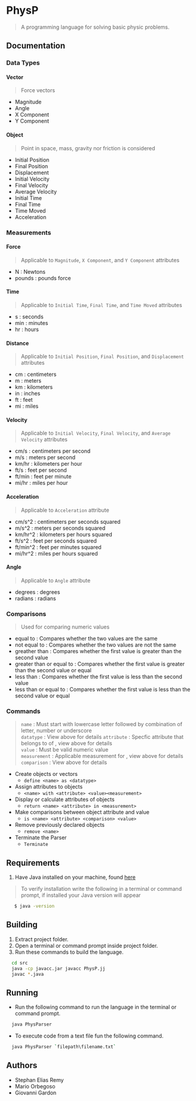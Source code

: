 # PhysP
> A programming language for solving basic physic problems.

## Documentation
### Data Types
#### Vector
   > Force vectors
   * Magnitude
   * Angle
   * X Component
   * Y Component
#### Object
   > Point in space, mass, gravity nor friction is considered
   * Initial Position
   * Final Position
   * Displacement
   * Initial Velocity
   * Final Velocity
   * Average Velocity
   * Initial Time
   * Final Time
   * Time Moved
   * Acceleration

### Measurements
#### Force
   > Applicable to `Magnitude`, `X Component`, and `Y Component` attributes
   * N : Newtons
   * pounds : pounds force
#### Time
   > Applicable to `Initial Time`, `Final Time`, and `Time Moved` attributes
   * s : seconds
   * min : minutes
   * hr : hours
#### Distance
   > Applicable to `Initial Position`, `Final Position`, and `Displacement` attributes
   * cm : centimeters
   * m : meters
   * km : kilometers
   * in : inches
   * ft : feet
   * mi : miles
#### Velocity
   > Applicable to `Initial Velocity`, `Final Velocity`, and `Average Velocity` attributes
   * cm/s : centimeters per second
   * m/s : meters per second
   * km/hr : kilometers per hour
   * ft/s : feet per second
   * ft/min : feet per minute
   * mi/hr : miles per hour
#### Acceleration
   > Applicable to `Acceleration` attribute
   * cm/s^2 : centimeters per seconds squared
   * m/s^2 : meters per seconds squared
   * km/hr^2 : kilometers per hours squared
   * ft/s^2 : feet per seconds squared
   * ft/min^2 : feet per minutes squared
   * mi/hr^2 : miles per hours squared
#### Angle
   > Applicable to `Angle` attribute
   * degrees : degrees
   * radians : radians

### Comparisons
> Used for comparing numeric values

* equal to : Compares whether the two values are the same
* not equal to : Compares whether the two values are not the same
* greather than : Compares whether the first value is greater than the second value
* greater than or equal to : Compares whether the first value is greater than the second value or equal
* less than : Compares whether the first value is less than the second value
* less than or equal to : Compares whether the first value is less than the second value or equal

### Commands
> `name` : Must start with lowercase letter followed by combination of letter, number or underscore <br />
> `datatype` : View above for details
> `attribute` : Specfic attribute that belongs to <datatype> of <name>, view above for details <br />
> `value` : Must be valid numeric value <br />
> `measurement` : Applicable measurement for <attribute>, view above for details <br />
> `comparison` : View above for details

*  Create objects or vectors
   * `define <name> as <datatype>`
*  Assign attributes to objects
   * `<name> with <attribute> <value><measurement>`
* Display or calculate attributes of objects
   * `return <name> <attribute> in <measurement>`
* Make comparisons between object attribute and value
   * `is <name> <attribute> <comparison> <value>`
* Remove previously declared objects
   * `remove <name>`
* Terminate the Parser
   * `Terminate`

## Requirements
1. Have Java installed on your machine, found [here](http://www.oracle.com/technetwork/java/javase/downloads/jdk8-downloads-2133151.html)
> To verify installation write the following in a terminal or command prompt, if installed your Java version will appear
```bash
   $ java -version
```

## Building
1. Extract project folder.
2. Open a terminal or command prompt inside project folder.
3. Run these commands to build the language.
```bash
  cd src
  java -cp javacc.jar javacc PhysP.jj
  javac *.java
```

## Running
* Run the following command to run the language in the terminal or command prompt.
```bash
  java PhysParser
```
* To execute code from a text file fun the following command.
```bash
  java PhysParser `filepath\filename.txt`
```

## Authors
* Stephan Elias Remy
* Mario Orbegoso
* Giovanni Gardon